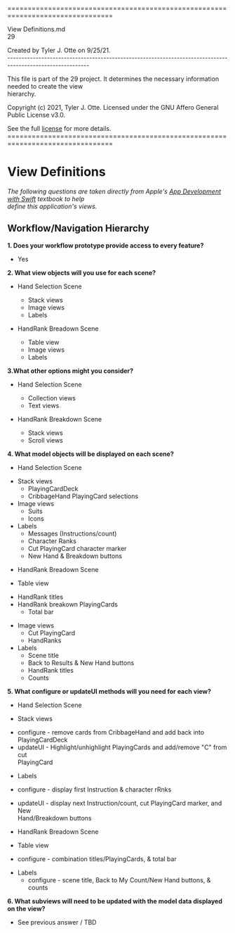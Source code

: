 ================================================================================

View Definitions.md
<br />29

Created by Tyler J. Otte on 9/25/21.
</br>-----------------------------------------------------------------------------------------------------------

This file is part of the 29 project. It determines the necessary information needed to create the view <br />hierarchy.

Copyright (c) 2021, Tyler J. Otte.
Licensed under the GNU Affero General Public License v3.0.

See the full [license](https://github.com/TylerJOtte/29/LICENSE.txt) for more details.
<br />================================================================================

#  View Definitions

*The following questions are taken directly from Apple's [App Development with Swift](https://itunes.apple.com/us/book/app-development-with-swift/id1219117996?mt=11) textbook to help <br /> define this application's views.*

## Workflow/Navigation Hierarchy

**1. Does your workflow prototype provide access to every feature?**

- Yes

**2. What view objects will you use for each scene?**

- Hand Selection Scene
	* Stack views
	* Image views
	* Labels

- HandRank Breadown Scene
	* Table view
	* Image views
	* Labels

**3.What other options might you consider?**

- Hand Selection Scene
	* Collection views
	* Text views

- HandRank Breakdown Scene
	* Stack views
	* Scroll views

**4. What model objects will be displayed on each scene?**

- Hand Selection Scene
 * Stack views
	 - PlayingCardDeck
	 - CribbageHand PlayingCard selections
 * Image views
	 - Suits
	 - Icons
 * Labels
	 - Messages (Instructions/count)
	 - Character Ranks
	 - Cut PlayingCard character marker
	 - New Hand & Breakdown buttons


- HandRank Breadown Scene
 * Table view
  - HandRank titles
  - HandRank breakown PlayingCards
	- Total bar
 * Image views
	- Cut PlayingCard
	- HandRanks
 * Labels
	- Scene title
	- Back to Results & New Hand buttons
	- HandRank titles
	- Counts

**5. What ​configure​ or ​updateUI​ methods will you need for each view?**

- Hand Selection Scene
 * Stack views
  - configure - remove cards from CribbageHand and add back into PlayingCardDeck
  - updateUI - Highlight/unhighlight PlayingCards and add/remove "C" from cut    
	  PlayingCard
 * Labels
  - configure - display first Instruction & character rRnks
  - updateUI - display next Instruction/count, cut PlayingCard marker, and New
	  <br /> Hand/Breakdown buttons


- HandRank Breadown Scene
 * Table view
  - configure - combination titles/PlayingCards, & total bar
 * Labels
	- configure - scene title, Back to My Count/New Hand buttons, & counts

**6. What subviews will need to be updated with the model data displayed on the view?**
- See previous answer / TBD
